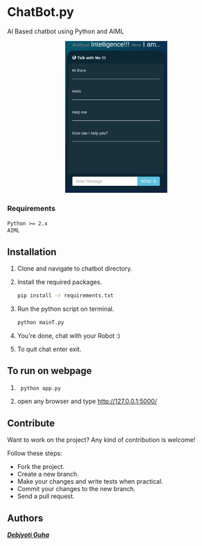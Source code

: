 # ChatBot.py
AI Based chatbot using Python and AIML

<p align="center">
  <img src="https://github.com/blockhead404/ChatBot.py/blob/master/Chatbot.png" height="350" title="ChatBot.py" alt="ChatBot.py">
</p>

### Requirements
    Python >= 2.x
    AIML

## Installation

1. Clone and navigate to chatbot directory.

2. Install the required packages.
    ```bash
    pip install -r requirements.txt
    ```
3. Run the python script on terminal.
    ```bash
    python mainT.py
    ```
5. You're done, chat with your Robot :)
6. To quit chat enter exit.

## To run on webpage
1. ```bash
    python app.py
    ```
2. open any browser and type http://127.0.0.1:5000/

## Contribute

Want to work on the project? Any kind of contribution is welcome!

Follow these steps:
- Fork the project.
- Create a new branch.
- Make your changes and write tests when practical.
- Commit your changes to the new branch.
- Send a pull request.

## Authors

***[Debjyoti Guha](https://github.com/debajyotiguha11/)***
